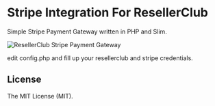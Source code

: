 # Stripe Integration For ResellerClub

Simple Stripe Payment Gateway written in PHP and Slim.

![ResellerClub Stripe Payment Gateway](https://i0.wp.com/hazaveh.net/wp-content/uploads/POST.png?w=590&ssl=1)


edit config.php and fill up your resellerclub and stripe credentials.

## License
The MIT License (MIT). 